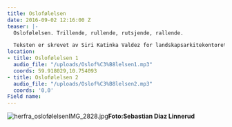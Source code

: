 ```yaml
---
title: Oslofølelsen
date: 2016-09-02 12:16:00 Z
teaser: |-
  Oslofølelsen. Trillende, rullende, rutsjende, rallende.

  Teksten er skrevet av Siri Katinka Valdez for landskapsarkitekontoret La la Tøyen.
location:
- title: Oslofølelsen 1
  audio_file: "/uploads/Oslof%C3%B8lelsen1.mp3"
  coords: 59.918029,10.754093
- title: Oslofølelsen 2
  audio_file: "/uploads/Oslof%C3%B8lelsen2.mp3"
  coords: '0,0'
Field name: 
---
```


![herfra_oslofølelsenIMG_2828.jpg](/uploads/herfra_oslof%C3%B8lelsenIMG_2828.jpg)**Foto:Sebastian Diaz Linnerud**